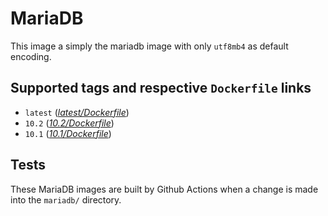 # MariaDB

This image a simply the mariadb image with only `utf8mb4` as default encoding.

## Supported tags and respective `Dockerfile` links

- `latest` ([*latest/Dockerfile*](https://github.com/monsieurbiz/docker/blob/master/mariadb/latest/Dockerfile))
- `10.2` ([*10.2/Dockerfile*](https://github.com/monsieurbiz/docker/blob/master/mariadb/10.2/Dockerfile))
- `10.1` ([*10.1/Dockerfile*](https://github.com/monsieurbiz/docker/blob/master/mariadb/10.1/Dockerfile))

## Tests

These MariaDB images are built by Github Actions when a change is made into the `mariadb/` directory.
